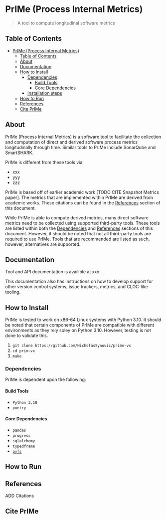 # PrIMe (Process Internal Metrics)

> A tool to compute longitudinal software metrics

## Table of Contents

- [PrIMe (Process Internal Metrics)](#prime-process-internal-metrics)
  - [Table of Contents](#table-of-contents)
  - [About](#about)
  - [Documentation](#documentation)
  - [How to Install](#how-to-install)
    - [Dependencies](#dependencies)
      - [Build Tools](#build-tools)
      - [Core Dependencies](#core-dependencies)
    - [Installation steps](#installation-steps)
  - [How to Run](#how-to-run)
  - [References](#references)
  - [Cite PrIMe](#cite-prime)

## About

PrIMe (Process Internal Metrics) is a software tool to facilitate the collection
and computation of direct and derived software process metrics longitudinally
through time. Similar tools to PrIMe include SonarQube and SmartSHARK.

PrIMe is different from these tools via:

- xxx
- yyy
- zzz

PrIMe is based off of earlier academic work \[TODO CITE Snapshot Metrics
paper\]. The metrics that are implemented within PrIMe are derived from academic
works. These citations can be found in the [References](#references) section of
this document.

While PrIMe is able to compute derived metrics, many direct software metrics
need to be collected using supported third-party tools. These tools are listed
within both the [Dependencies](#dependencies) and [References](#references)
sections of this document. However, it should be noted that not all third-party
tools are required to use PrIMe. Tools that are recommended are listed as such,
however, alternatives are supported.

## Documentation

Tool and API documentation is availible at xxx.

This documentation also has instructions on how to develop support for other
version control systems, issue trackers, metrics, and CLOC-like tooling.

## How to Install

PrIMe is tested to work on x86-64 Linux systems with Python 3.10. It should be
noted that certain components of PrIMe are compatible with different
environments as they rely soley on Python 3.10. However, testing is not done to
validate this.

1. `git clone https://github.com/NicholasSynovic/prime-vx`
1. `cd prim-vx`
1. `make`

### Dependencies

PrIMe is dependent upon the following:

#### Build Tools

- `Python 3.10`
- `poetry`

#### Core Dependencies

- `pandas`
- `progress`
- `sqlalchemy`
- `typedframe`
- [`pyfs`](https://github.com/NicholasSynovic/python-fs-utils)

## How to Run

## References

ADD Citations

## Cite PrIMe
